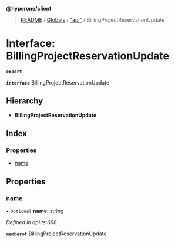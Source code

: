 **@hyperone/client**

> [README](../README.md) / [Globals](../globals.md) / ["api"](../modules/_api_.md) / BillingProjectReservationUpdate

# Interface: BillingProjectReservationUpdate

**`export`** 

**`interface`** BillingProjectReservationUpdate

## Hierarchy

* **BillingProjectReservationUpdate**

## Index

### Properties

* [name](_api_.billingprojectreservationupdate.md#name)

## Properties

### name

• `Optional` **name**: string

*Defined in api.ts:668*

**`memberof`** BillingProjectReservationUpdate
